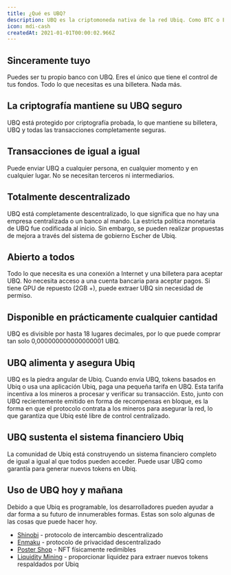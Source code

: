 ```yaml
---
title: ¿Qué es UBQ?
description: UBQ es la criptomoneda nativa de la red Ubiq. Como BTC o ETH, es escaso dinero digital.
icon: mdi-cash
createdAt: 2021-01-01T00:00:02.966Z
---
```


## Sinceramente tuyo

Puedes ser tu propio banco con UBQ. Eres el único que tiene el control de tus fondos. Todo lo que necesitas es una billetera. Nada más.

## La criptografía mantiene su UBQ seguro

UBQ está protegido por criptografía probada, lo que mantiene su billetera, UBQ y todas las transacciones completamente seguras.

## Transacciones de igual a igual

Puede enviar UBQ a cualquier persona, en cualquier momento y en cualquier lugar. No se necesitan terceros ni intermediarios.

## Totalmente descentralizado

UBQ está completamente descentralizado, lo que significa que no hay una empresa centralizada o un banco al mando. La estricta política monetaria de UBQ fue codificada al inicio. Sin embargo, se pueden realizar propuestas de mejora a través del sistema de gobierno Escher de Ubiq.

## Abierto a todos

Todo lo que necesita es una conexión a Internet y una billetera para aceptar UBQ. No necesita acceso a una cuenta bancaria para aceptar pagos. Si tiene GPU de repuesto (2GB +), puede extraer UBQ sin necesidad de permiso.

## Disponible en prácticamente cualquier cantidad

UBQ es divisible por hasta 18 lugares decimales, por lo que puede comprar tan solo 0,000000000000000001 UBQ.

## UBQ alimenta y asegura Ubiq

UBQ es la piedra angular de Ubiq. Cuando envía UBQ, tokens basados en Ubiq o usa una aplicación Ubiq, paga una pequeña tarifa en UBQ. Esta tarifa incentiva a los mineros a procesar y verificar su transacción. Esto, junto con UBQ recientemente emitido en forma de recompensas en bloque, es la forma en que el protocolo contrata a los mineros para asegurar la red, lo que garantiza que Ubiq esté libre de control centralizado.

## UBQ sustenta el sistema financiero Ubiq

La comunidad de Ubiq está construyendo un sistema financiero completo de igual a igual al que todos pueden acceder.
Puede usar UBQ como garantía para generar nuevos tokens en Ubiq.

## Uso de UBQ hoy y mañana

Debido a que Ubiq es programable, los desarrolladores pueden ayudar a dar forma a su futuro de innumerables formas. Estas son solo algunas de las cosas que puede hacer hoy.

* [Shinobi](https://shinobi-info.ubiq.ninja) - protocolo de intercambio descentralizado
* [Enmaku](https://ubiq.enmaku.io) - protocolo de privacidad descentralizado
* [Poster Shop](https://poster.ubiqsmart.com/) - NFT físicamente redimibles
* [Liquidity Mining](https://tge1.ubiqsmart.com/) - proporcionar liquidez para extraer nuevos tokens respaldados por Ubiq

